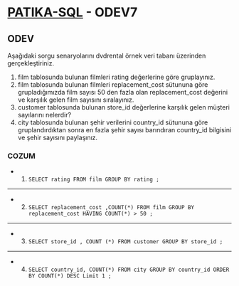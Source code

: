 # [PATIKA-SQL](https://www.patika.dev) - ODEV7

## ODEV

Aşağıdaki sorgu senaryolarını dvdrental örnek veri tabanı üzerinden gerçekleştiriniz.

1. film tablosunda bulunan filmleri rating değerlerine göre gruplayınız.
2. film tablosunda bulunan filmleri replacement_cost sütununa göre grupladığımızda film sayısı 50 den fazla olan replacement_cost değerini ve karşılık gelen film sayısını sıralayınız.
3. customer tablosunda bulunan store_id değerlerine karşılık gelen müşteri sayılarını nelerdir?
4. city tablosunda bulunan şehir verilerini country_id sütununa göre gruplandırdıktan sonra en fazla şehir sayısı barındıran country_id bilgisini ve şehir sayısını paylaşınız.

### COZUM

- 1.  `SELECT rating FROM film GROUP BY rating ;`

---

- 2.  `SELECT replacement_cost ,COUNT(*) FROM film GROUP BY replacement_cost HAVING COUNT(*) > 50 ;`

---

- 3.  `SELECT store_id , COUNT (*) FROM customer GROUP BY store_id ;`

---

- 4. `SELECT country_id, COUNT(*) FROM city GROUP BY country_id ORDER BY COUNT(*) DESC Limit 1 ;`

